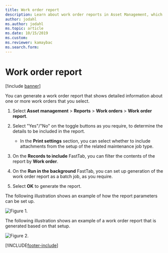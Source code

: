 ```yaml
---
title: Work order report
description: Learn about work order reports in Asset Management, which you can generate to show information about one or more work orders, with a step-by-step process.
author: jodahl
ms.author: jodahl
ms.topic: article
ms.date: 10/15/2019
ms.custom: 
ms.reviewer: kamaybac 
ms.search.form:
---
```


# Work order report

[!include [banner](../../includes/banner.md)]


You can generate a work order report that shows detailed information about one or more work orders that you select.

1. Select **Asset management** > **Reports** > **Work orders** > **Work order report**.

2. Select "Yes"/"No" on the toggle buttons as you require, to determine the details to be included in the report.  
    - In the **Print settings** section, you can select whether to include attachments from the setup of the related maintenance job type.

3. On the **Records to include** FastTab, you can filter the contents of the report by **Work order**.

4. On the **Run in the background** FastTab, you can set up generation of the work order report as a batch job, as you require.

5. Select **OK** to generate the report.

The following illustration shows an example of how the report parameters can be set up.

![Figure 1.](media/20-work-orders.png)

The following illustration shows an example of a work order report that is generated based on that setup.

![Figure 2.](media/21-work-orders.png)



[!INCLUDE[footer-include](../../../includes/footer-banner.md)]
